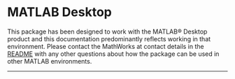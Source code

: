 # MATLAB Desktop

This package has been designed to work with the MATLAB® Desktop product and this documentation predominantly reflects working in that environment. Please contact the MathWorks at contact details in the [README](README.md) with any other questions about how the package can be used in other MATLAB environments.

-------------

[//]: #  (Copyright 2018 The MathWorks, Inc.)
